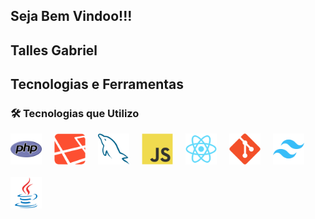 ## Seja Bem Vindoo!!!

## Talles Gabriel

## Tecnologias e Ferramentas

### 🛠️ Tecnologias que Utilizo

<div style="display: flex; flex-wrap: wrap; gap: 20px;">
    <img src="https://raw.githubusercontent.com/devicons/devicon/master/icons/php/php-original.svg" alt="PHP" width="50" height="50" />
    <img src="https://raw.githubusercontent.com/devicons/devicon/master/icons/laravel/laravel-plain.svg" alt="Laravel" width="50" height="50" />
    <img src="https://raw.githubusercontent.com/devicons/devicon/master/icons/mysql/mysql-original.svg" alt="MySQL" width="50" height="50" />
    <img src="https://raw.githubusercontent.com/devicons/devicon/master/icons/javascript/javascript-original.svg" alt="JavaScript" width="50" height="50" />
    <img src="https://raw.githubusercontent.com/devicons/devicon/master/icons/react/react-original.svg" alt="React" width="50" height="50" />
    <img src="https://raw.githubusercontent.com/devicons/devicon/master/icons/git/git-original.svg" alt="Git" width="50" height="50" />
    <img src="https://raw.githubusercontent.com/devicons/devicon/master/icons/tailwindcss/tailwindcss-plain.svg" alt="Tailwind CSS" width="50" height="50" />
    <img src="https://raw.githubusercontent.com/devicons/devicon/master/icons/java/java-original.svg" alt="Java" width="50" height="50" />
</div>

